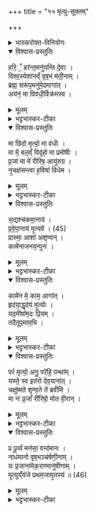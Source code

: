 +++
title = "१५ मृत्यु-सूक्तम्"

+++

<details><summary>भास्करोक्त-विनियोगः</summary>

1अथ अनन्तरोऽनुवाको मृत्युसूक्तं - हरिं हरन्तमिति ॥  
'मृत्यवे वेहतम्' इत्यत्र पशौ वपायाः पुरोडाशस्य हविष  
इति द्वेद्वे याज्यानुवाक्ये षडृचो भवन्ति ।  
प्रथमे अन्त्ये च त्रिष्टुभः ।  
मध्ये द्वे अनुष्टुभौ । 
</details>

<details open><summary>विश्वास-प्रस्तुतिः</summary>

हरि॒ँ॒ हर॑न्त॒मनु॑यन्ति दे॒वाः ।  
विश्व॒स्येशा॑नव्ँ वृष॒भं म॑ती॒नाम् ।  
ब्रह्म॒ सरू॑प॒मनु॑मे॒दमागा॑त् ।  
अय॑नं॒ मा विव॑धी॒र्विक्र॑मस्व ।  
</details>

<details><summary>मूलम्</summary>

हरि॒ँ॒ हर॑न्त॒मनु॑यन्ति दे॒वाः ।  
विश्व॒स्येशा॑नव्ँ वृष॒भं म॑ती॒नाम् ।  
ब्रह्म॒ सरू॑प॒मनु॑मे॒दमागा॑त् ।  
अय॑नं॒ मा विव॑धी॒र्विक्र॑मस्व ।  
</details>

<details><summary>भट्टभास्कर-टीका</summary>

हरिं हरणशीलं मृत्युं हरन्तं प्राणमपहरन्तम् अनुयन्त्य् अनुगच्छन्ति देवा इन्द्रियाणि प्राणे ह्रियमाणे स्वयमपि पलायन्ते तद्वृत्तित्वात् । विश्वस्य भूतग्रामस्य ईशानम् ईशितारं वृषभं प्रधानभूतं मतीनां मतिमताम् । तस्माद् इत्थं महानुभावस्त्वम् अप्रतिरथः स्वतन्त्रश्च असि । अथापि मद्विषये इत्थं कर्तव्यमित्यात्माभिमतं प्रार्थयिष्यमाणस् तद्धेतुत्वेन आत्मनो वैलक्षक्षण्यं तावदाह - ब्रह्मेति । यस्मात् परिबृढम् अयनं ज्ञानं गमनमेव वा सरूपम् आत्मसमानरूपम् आत्मसत्त्वानुगतस्वभावम् इदम् ईदृशं मामन्वागाद् अनुक्रमेणागतं तस्मात् तद्विषयानतिक्रम्य परस्मिन् महिम्नि स्थितं मां मा विवधीर् मा विफलं हिंसीः । विघातमस्यायनस्य कार्षीः । तस्माद् विक्रमस्व मां विहाय अन्यत्र यद्वा - मा गच्छ मां मा वधिष्टाः ॥
</details>


<details open><summary>विश्वास-प्रस्तुतिः</summary>

मा छि॑दो मृत्यो॒ मा व॑धीः ।  
मा मे॒ बल॒व्ँ विवृ॑हो॒ मा प्रमो॑षीः ।  
प्र॒जां मा मे॑ रीरिष॒ आयु॑रुग्र ।  
नृ॒चक्ष॑सन्त्वा ह॒विषा॑ विधेम ।  
</details>

<details><summary>मूलम्</summary>

मा छि॑दो मृत्यो॒ मा व॑धीः ।  
मा मे॒ बल॒व्ँ विवृ॑हो॒ मा प्रमो॑षीः ।  
प्र॒जां मा मे॑ रीरिष॒ आयु॑रुग्र ।  
नृ॒चक्ष॑सन्त्वा ह॒विषा॑ विधेम ।  
</details>

<details><summary>भट्टभास्कर-टीका</summary>

2मा छिद इति प्रथमः पादो व्यक्ताक्षरः ॥ हे मृत्यो ! मां मा छिदः मा छेत्सीर् देहबाधां मा कार्षीर् मा च मां वधीः प्राणबाधां मा कार्षीः । 'लुङि च' इति वधादेशः 'नेटि' इति वृद्धिप्रतिषेधः । मा च मम बलं विवृहः मा विनीनशः बलहानिं मा कार्षीः । बृह उद्यमने, बवयोरेकत्वमिच्छन्ति, तौदादिकः, छान्दसो लुङ्, लङपवादश् छान्दसो लुङ् । मा च मां प्रमोषीर् अज्ञं प्रमत्तं वा माऽपहार्षीः । मदीयं वा धनादिकं मा प्रमोषीः । हे उग्र! उग्रदण्डस्वभाव! मा मदीयां प्रजां रीरिषः माऽनीनश आयुश्च मा रीरिष इत्येव, वर्षशतादर्वाक् मामादाय मा गमः | तदर्थं वयमपि त्वां नृचक्षसं नृणां मनुष्याणां द्रष्टारं हिताहितदर्शिनं पुण्यापुण्यविभागदर्शिनं वा । नॄन् चष्ट इति नृचक्षाः । 'गतिकारकयोरपि' इत्य् असुन् 'परादिश्छन्दसि' इत्य् उत्तरपदाधुदात्तत्वम् । तादृशं त्वां हविषा विधेम परिचरेम ॥
</details>

<details open><summary>विश्वास-प्रस्तुतिः</summary>

स॒द्यश्च॑कमा॒नाय॑ ।  
प्र॒वे॒पा॒नाय॑ मृ॒त्यवे॑ । (45)  
प्रास्मा॒ आशा॑ अशृण्वन् ।  
कामे॑नाजनय॒न्पुनः॑ ।  
</details>

<details><summary>मूलम्</summary>

स॒द्यश्च॑कमा॒नाय॑ ।  
प्र॒वे॒पा॒नाय॑ मृ॒त्यवे॑ । (45)  
प्रास्मा॒ आशा॑ अशृण्वन् ।  
कामे॑नाजनय॒न्पुनः॑ ।  
</details>

<details><summary>भट्टभास्कर-टीका</summary>

3सद्य इति ॥ सद्यः समानेऽहनि न तदानीमेव चकमानाय तृप्यते आगत्य क्षणं तिष्ठते प्राणिनां सद्यो मरण रुचये अतएव प्रवेपानाय प्रकर्षेण प्राणिनां वेपयित्रे कम्पयित्रे । ण्यन्तात्ताच्छीलिकश्चानश्, 'छन्दस्युभयथा' इत्यार्धधातुकत्वाण्णिलोपः, 'अनित्यमागमम्' इति वा मुगभावः, यथा 'अपि शाकम्पचानस्य' इति । ईदृशाय अस्मै मृत्यवे आशाः सर्वाः प्राशृण्वन् प्रकर्षेण शृण्वन्ति सर्वे दिग्वासिन इममेव शृण्वन्त्य् एतच्चरितानामेव प्रकर्षण श्रोतारो भवन्ति । यद्वा - अस्मा एव दिग्वासिनः प्रशृण्वन्ति विधेयीभूता आज्ञाश्राविण इव प्रकर्षेण प्रवर्तन्ते । छान्दसो लुङ् । किञ्च - सर्वेऽपि दिग्वासिनो ऽस्य कामेन इच्छया पुनःपुनरात्मीयमहिम्नाऽभिमतम् अजनयन् जनयन्ति न पुनरेतदनुज्ञया विना ॥
</details>

<details open><summary>विश्वास-प्रस्तुतिः</summary>

कामे॑न मे॒ काम॒ आगा॑त् ।  
हृद॑या॒द्धृद॑यं मृ॒त्योः ।  
यद॒मीषा॑म॒दः प्रि॒यम् ।  
तदैतूप॒माम॒भि ।  
</details>

<details><summary>मूलम्</summary>

कामे॑न मे॒ काम॒ आगा॑त् ।  
हृद॑या॒द्धृद॑यं मृ॒त्योः ।  
यद॒मीषा॑म॒दः प्रि॒यम् ।  
तदैतूप॒माम॒भि ।  
</details>

<details><summary>भट्टभास्कर-टीका</summary>

4कामेनेति ॥ मृत्योः कामो मम कामेन ममानुकूल्येन आगाद् आगच्छतु, यथाऽहं कामये तदेव कामयतां मृत्युः कामम् । किञ्च - ममापि हृदयं मृत्योर् हृदयान् मृत्युहृदयानुकूल्याद् आगादित्येव । यादृशं मृत्युहृदयं तादृशमस्तु मम हृदयं न तु तद्विरोधि मृत्योर्विप्रियं मा कार्षमिति यावत् । ल्यब्लोपे वा पञ्चमी - मृत्युहृदयमभिसमीक्ष्य मम हृदयं तदनुरूपं प्रवर्ततामिति । इदानीं मृत्योर्विप्रियानाचरणस्य फलमाह - अमीषाम् इन्द्रियाणां यत्प्रियम् अद इति विशेषार्थम् आयुर्वा प्रजा वा पशुर्वेति । 'सुपां सुलुक्' इति सप्तम्या वा लुक् । अमुष्मिन् लोके यत् प्रियं तत्सर्वं मामभ्यैत्व् आभिमुख्येन उपागच्छतु, मृत्योः प्रियाचरणम् इन्द्रियप्रियाभ्युपाय इति भावः ॥
</details>


<details open><summary>विश्वास-प्रस्तुतिः</summary>

परं॑ मृत्यो॒ अनु॒ परे॑हि॒ पन्था॑म् ।  
यस्ते॒ स्व इत॑रो देव॒याना॑त् ।  
चक्षु॑ष्मते शृण्व॒ते ते॑ ब्रवीमि ।  
मा नः॑ प्र॒जाँ री॑रिषो॒ मोत वी॒रान् ।  
</details>

<details><summary>मूलम्</summary>

परं॑ मृत्यो॒ अनु॒ परे॑हि॒ पन्था॑म् ।  
यस्ते॒ स्व इत॑रो देव॒याना॑त् ।  
चक्षु॑ष्मते शृण्व॒ते ते॑ ब्रवीमि ।  
मा नः॑ प्र॒जाँ री॑रिषो॒ मोत वी॒रान् ।  
</details>

<details><summary>भट्टभास्कर-टीका</summary>

5परमिति ॥ हे मृत्यो ! परम् अन्यं पन्था पन्थानम् अनुपरेह्य् अनुक्रमेण परागच्छ । यस्ते स्वभूतः पन्था देवयानादितरस् तत्र परेहि, देवयानं पन्थानं मे देहि । चक्षुष्मते साधुदर्शिने शृण्वते श्रोत्रे विज्ञप्तीनां श्रुत्वाऽभिमतानां दात्रे ब्रवीमि प्रार्थये । कर्मणि चतुर्थी । अस्माकं प्रजां पुत्रादिकां वीरान् विक्रान्तांश्च अन्यानस्मदीयान् मा रीरिषः माऽनीनशः ॥
</details>


<details open><summary>विश्वास-प्रस्तुतिः</summary>

प्र पू॒र्व्यं मन॑सा॒ वन्द॑मानः ।  
नाध॑मानो वृष॒भञ्च॑र्षणी॒नाम् ।  
यः प्र॒जाना॑मेक॒राण्मानु॑षीणाम् ।  
मृ॒त्युय्ँय॑जे प्रथम॒जामृ॒तस्य॑ ॥ (46)  
</details>

<details><summary>मूलम्</summary>

प्र पू॒र्व्यं मन॑सा॒ वन्द॑मानः ।  
नाध॑मानो वृष॒भञ्च॑र्षणी॒नाम् ।  
यः प्र॒जाना॑मेक॒राण्मानु॑षीणाम् ।  
मृ॒त्युय्ँय॑जे प्रथम॒जामृ॒तस्य॑ ॥ (46)  
</details>

<details><summary>भट्टभास्कर-टीका</summary>

6प्रपूर्व्यमिति ॥ पूर्व्यं पुरातनम् । स्वार्थिको यः । पूर्वेण वा प्रथमेन पुंसा ईश्वरेण कृतः प्रवर्तितः 'पूर्वैः कृतमिनियौ च' इति यः । मनसा वन्दमानो नाधमानः । नाथृ याच्नादिषु, वर्णविकारश्छान्दसः । याचमानोऽभिमतानि वृषभं वर्षितारं कामानां चर्षणीनां मनुष्याणाम् । यः प्रजानां मानुषीणां मनोरपत्यानाम् एकराट् एकस्वामी 'मनोर्जातौ' इत्यञ् । तं महानुभावं मृत्युं प्रयजे प्रकर्षण पूजयामि । ऋतस्य सत्यस्य आत्मनः प्रथमजां प्रथमोत्पन्नं पुत्रम् । 'जनसन' इति विट्, ‘विड्वनोरनुनासिकस्यात्' इत्यात्त्वम् ॥
इति तैत्तिरीयारण्यके पञ्चदशोऽनुवाकः ॥  
</details>
